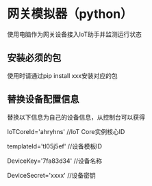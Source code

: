 # 网关模拟器（python）

使用电脑作为网关设备接入IoT助手并监测运行状态

## 安装必须的包

使用时请通过pip install xxx安装对应的包

## 替换设备配置信息

替换以下信息为自己的设备信息，从控制台可以获得

IoTCoreId='ahryhns'  //IoT Core实例核心ID

templateId='tl05j5ef'  //设备模板ID

DeviceKey='7fa83d34'  //设备名称

DeviceSecret='xxxx'  //设备密钥